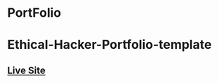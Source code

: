 # PortFolio
# Ethical-Hacker-Portfolio-template

## [Live Site](https://ramangamerisop.github.io/PortFolio/)
